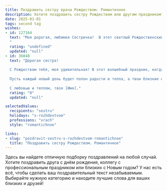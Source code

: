 ```yaml
---
title: Поздравить сестру врача Рождеством. Романтичное
description: Хотите поздравить сестру Рождеством или другим праздником? Наш ИИ создаст незабываемое поздравление, а вы обязательно выделитесь среди других.  
date: 2025-01-01
tags: second tag
wishes:
- id: 127164
  text: "Моя дорогая, любимая Сестричка!  В этот светлый Рождественский вечер, когда небо озаряется звездами, а сердца наполняются надеждой и любовью, я хочу пожелать тебе всего самого прекрасного. Пусть твой нежный, добрый свет, подобный свету рождественской звезды, согревает всех, кто тебя окружает, а твоя заботливая душа, как и твой врачебный талант, дарит исцеление и радость.  Пусть Рождество наполнит твою жизнь чудесными моментами, счастьем,  исполнением желаний и безграничной любовью!  Целую тебя крепко-крепко!
  "
  rating: "undefined"
  updated: "null"
- id: 36048
  text: "Дорогая сестра!
  
  С Рождеством тебя, моя удивительная! В этот волшебный праздник, когда звезды сияют особенно ярко, хочу пожелать тебе здоровья, счастья и вдохновения. Ты, как врач, даришь надежду и исцеление, и пусть твое сердце всегда наполняется светом и любовью.
  
  Пусть каждый новый день будет полон радости и тепла, а твои близкие окружают заботой и вниманием. Желаю, чтобы в твоем доме царило счастье, а мечты сбывались, как в сказке.
  
  С любовью и теплом, твоя [Имя]."
  rating: "0"
  updated: "null"

selectedValues:
  recipients: "sestru"
  holidays: "s-rozhdestvom"
  professions: "vrach"
  style: "romantichnoe"

links:
- slug: "pozdravit-sestru-s-rozhdestvom-romantichnoe"
  title: "Поздравить сестру Рождеством. Романтичное"
---
```


Здесь вы найдете отличную подборку поздравлений на любой случай. 
Хотите поздравить друга с днём рождения, коллегу с профессиональным праздником или близких с Новым годом? У нас есть всё, чтобы сделать ваш поздравительный текст незабываемым. Выбирайте нужную категорию и находите лучшие слова для ваших близких и друзей!
